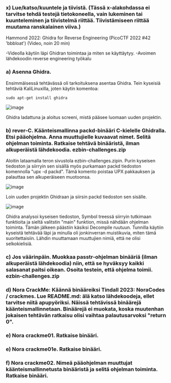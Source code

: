 ### x) Lue/katso/kuuntele ja tiivistä. (Tässä x-alakohdassa ei tarvitse tehdä testejä tietokoneella, vain lukeminen tai kuunteleminen ja tiivistelmä riittää. Tiivistämiseen riittää muutama ranskalainen viiva.)
Hammond 2022: Ghidra for Reverse Engineering (PicoCTF 2022 #42 'bbbloat') (Video, noin 20 min)

-Videolla käytiin läpi Ghidran toimintaa ja miten se käyttäytyy.
-Avoimen lähdekoodin reverse engineering työkalu

### a) Asenna Ghidra.

Ensimmäisessä tehtävässä oli tarkoituksena asentaa Ghidra. Tein kyseisiä tehtäviä KaliLinuxilla, joten käytin komentoa:

    sudo apt-get install ghidra

![image](https://github.com/user-attachments/assets/d5abd629-396f-4ba5-871d-f73e6dbfe85e)

Ghidra ladattuna ja aloitus screeni, mistä pääsee luomaan uuden projektin.

    
### b) rever-C. Käänteismallinna packd-binääri C-kielelle Ghidralla. Etsi pääohjelma. Anna muuttujielle kuvaavat nimet. Selitä ohjelman toiminta. Ratkaise tehtävä binääristä, ilman alkuperäistä lähdekoodia. ezbin-challenges.zip

Aloitin lataamalla teron sivustola ezbin-challenges.zipin. Purin kyseisen tiedoston ja siirryin sen sisällä myös purkamaan packd tiedoston komennolla "upx -d packd". Tämä komento poistaa UPX pakkauksen ja palauttaa sen alkuperäiseen muotoonsa.

![image](https://github.com/user-attachments/assets/dff37943-99ac-4bd5-83d2-3f147f610f6c)

Loin uuden projektin Ghidraan ja siirsin packd tiedoston sen sisälle.

![image](https://github.com/user-attachments/assets/008d0c38-4e99-47c3-a9ef-c85463b766a7)

Ghidra analysoi kyseisen tiedoston, Symbol treessä siirryin tutkimaan funktioita ja sieltä valitstin "main" funktion, missä nähdään ohjelman toiminta. Tämän jälkeen päästiin käsiksi Decompile ruutuun. Tunnilla käytiin kyseistä tehtävää läpi ja minulla oli jonkinverran muistikuvia, miten tämä suoritettaisiin. Lähdin muuttamaan muuttujien nimiä, että ne olisi selkokielisiä.





### c) Jos väärinpäin. Muokkaa passtr-ohjelman binääriä (ilman alkuperäistä lähdekoodia) niin, että se hyväksyy kaikki salasanat paitsi oikean. Osoita testein, että ohjelma toimii. ezbin-challenges.zip
### d) Nora CrackMe: Käännä binääreiksi Tindall 2023: NoraCodes / crackmes. Lue README.md: älä katso lähdekoodeja, ellet tarvitse niitä apupyöriksi. Näissä tehtävissä binäärejä käänteismallinnetaan. Binäärejä ei muokata, koska muutenhan jokaisen tehtävän ratkaisu olisi vaihtaa palautusarvoksi "return 0".
### e) Nora crackme01. Ratkaise binääri.
### e) Nora crackme01e. Ratkaise binääri.
### f) Nora crackme02. Nimeä pääohjelman muuttujat käänteismallinnetusta binääristä ja selitä ohjelman toiminta. Ratkaise binääri.

